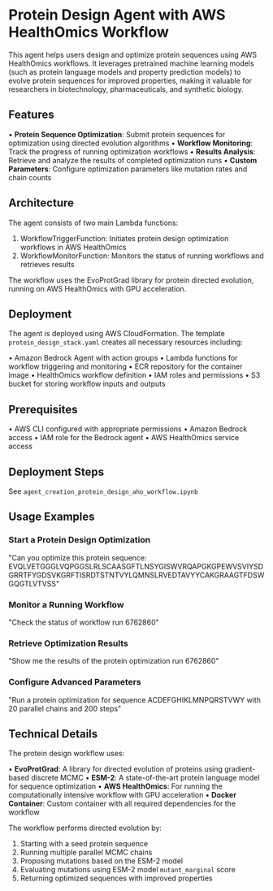 # Protein Design Agent with AWS HealthOmics Workflow

This agent helps users design and optimize protein sequences using AWS HealthOmics workflows. It leverages pretrained machine 
learning models (such as protein language models and property prediction models) to evolve protein sequences for improved properties, making it valuable for researchers in biotechnology, pharmaceuticals, and synthetic biology.

## Features

• **Protein Sequence Optimization**: Submit protein sequences for optimization using directed evolution algorithms
• **Workflow Monitoring**: Track the progress of running optimization workflows
• **Results Analysis**: Retrieve and analyze the results of completed optimization runs
• **Custom Parameters**: Configure optimization parameters like mutation rates and chain counts

## Architecture

The agent consists of two main Lambda functions:

1. WorkflowTriggerFunction: Initiates protein design optimization workflows in AWS HealthOmics
2. WorkflowMonitorFunction: Monitors the status of running workflows and retrieves results

The workflow uses the EvoProtGrad library for protein directed evolution, running on AWS HealthOmics with GPU acceleration.

## Deployment

The agent is deployed using AWS CloudFormation. The template `protein_design_stack.yaml` creates all necessary resources including:

• Amazon Bedrock Agent with action groups
• Lambda functions for workflow triggering and monitoring
• ECR repository for the container image
• HealthOmics workflow definition
• IAM roles and permissions
• S3 bucket for storing workflow inputs and outputs

## Prerequisites

• AWS CLI configured with appropriate permissions
• Amazon Bedrock access
• IAM role for the Bedrock agent
• AWS HealthOmics service access

## Deployment Steps

See `agent_creation_protein_design_aho_workflow.ipynb`


## Usage Examples

### Start a Protein Design Optimization

"Can you optimize this protein sequence: 
EVQLVETGGGLVQPGGSLRLSCAASGFTLNSYGISWVRQAPGKGPEWVSVIYSDGRRTFYGDSVKGRFTISRDTSTNTVYLQMNSLRVEDTAVYYCAKGRAAGTFDSWGQGTLVTVSS"

### Monitor a Running Workflow

"Check the status of workflow run 6762860"

### Retrieve Optimization Results

"Show me the results of the protein optimization run 6762860"

### Configure Advanced Parameters

"Run a protein optimization for sequence ACDEFGHIKLMNPQRSTVWY with 20 parallel chains and 200 steps"

## Technical Details

The protein design workflow uses:

• **EvoProtGrad**: A library for directed evolution of proteins using gradient-based discrete MCMC
• **ESM-2**: A state-of-the-art protein language model for sequence optimization
• **AWS HealthOmics**: For running the computationally intensive workflow with GPU acceleration
• **Docker Container**: Custom container with all required dependencies for the workflow

The workflow performs directed evolution by:
1. Starting with a seed protein sequence
2. Running multiple parallel MCMC chains
3. Proposing mutations based on the ESM-2 model
4. Evaluating mutations using ESM-2 model `mutant_marginal` score
5. Returning optimized sequences with improved properties

